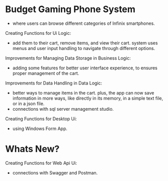 # Budget Gaming Phone System
 - where users can browse different categories of Infinix smartphones.

Creating Functions for Ui Logic:
- add them to their cart, remove items, and view their cart. system uses menus and user input handling to navigate through different options.

Improvements for Managing Data Storage in Business Logic:
 - adding some features for better user interface experience, to ensures proper management of the cart.

Improvements for Data Handling in Data Logic:
 - better ways to manage items in the cart. plus, the app can now save information in more ways, like directly in its memory, in a simple text file, or in a json file.
 - connections with sql server management studio.

Creating Functions for Desktop Ui:
 - using Windows Form App.

# Whats New?

Creating Functions for Web Api Ui:
- connections with Swagger and Postman.

